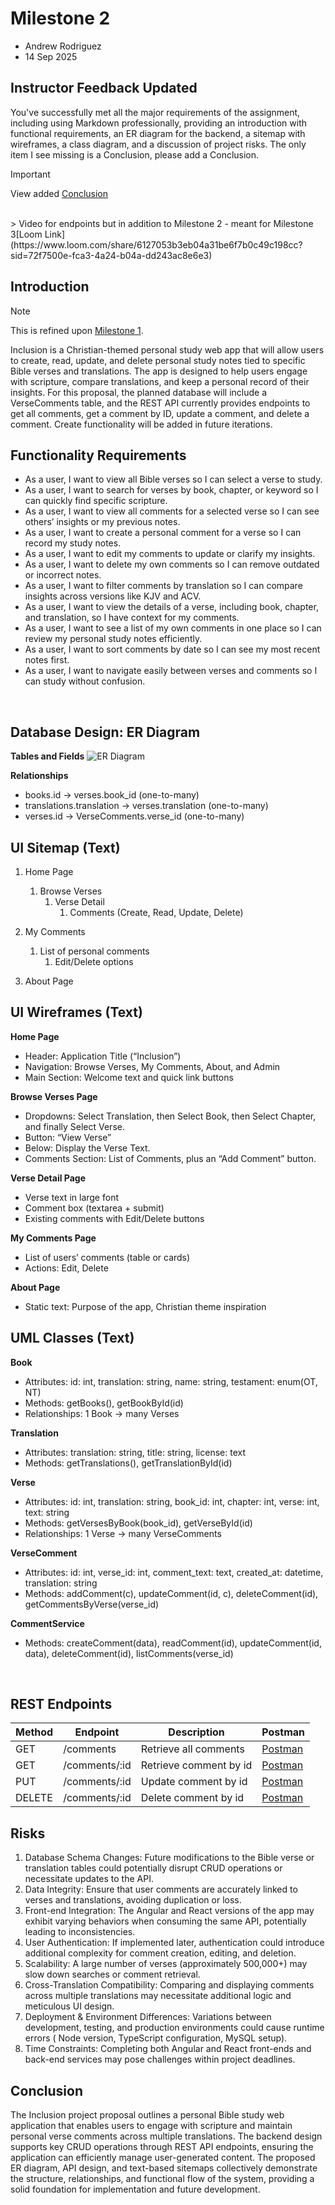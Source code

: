 # Milestone 2
- Andrew Rodriguez
- 14 Sep 2025

## Instructor Feedback Updated
You've successfully met all the major requirements of the assignment, including using Markdown professionally, providing an introduction with functional requirements, an ER diagram for the backend, a sitemap with wireframes, a class diagram, and a discussion of project risks. The only item I see missing is a Conclusion, please add a Conclusion.

> [!IMPORTANT]
> View added [Conclusion](#conclusion)
<br>
> Video for endpoints but in addition to Milestone 2 - meant for Milestone 3[Loom Link](https://www.loom.com/share/6127053b3eb04a31be6f7b0c49c198cc?sid=72f7500e-fca3-4a24-b04a-dd243ac8e6e3)

## Introduction
> [!NOTE]
> This is refined upon [Milestone 1](../../Milestones/Milestone%201/README.md). 

Inclusion is a Christian-themed personal study web app that will allow users to create, read, update, and delete personal study notes tied to specific Bible verses and translations. The app is designed to help users engage with scripture, compare translations, and keep a personal record of their insights. For this proposal, the planned database will include a VerseComments table, and the REST API currently provides endpoints to get all comments, get a comment by ID, update a comment, and delete a comment. Create functionality will be added in future iterations.

## Functionality Requirements

- As a user, I want to view all Bible verses so I can select a verse to study.
- As a user, I want to search for verses by book, chapter, or keyword so I can
quickly find specific scripture.
- As a user, I want to view all comments for a selected verse so I can see others’
insights or my previous notes.
- As a user, I want to create a personal comment for a verse so I can record my
study notes.
- As a user, I want to edit my comments to update or clarify my insights.
- As a user, I want to delete my own comments so I can remove outdated or
incorrect notes.
- As a user, I want to filter comments by translation so I can compare insights
across versions like KJV and ACV.
- As a user, I want to view the details of a verse, including book, chapter, and
translation, so I have context for my comments.
- As a user, I want to see a list of my own comments in one place so I can review
my personal study notes efficiently.
- As a user, I want to sort comments by date so I can see my most recent notes first.
- As a user, I want to navigate easily between verses and comments so I can study
without confusion.
<br>

## Database Design: ER Diagram

**Tables and Fields**
![ER Diagram](./images/ER.png)

**Relationships**
- books.id → verses.book_id (one-to-many)
- translations.translation → verses.translation (one-to-many)
- verses.id → VerseComments.verse_id (one-to-many)

## UI Sitemap (Text)

1. Home Page
    1. Browse Verses
        1. Verse Detail
            1. Comments (Create, Read, Update, Delete)
2. My Comments
    1. List of personal comments
        1. Edit/Delete options

3. About Page

## UI Wireframes (Text)

**Home Page**
- Header: Application Title (“Inclusion”)
- Navigation: Browse Verses, My Comments, About, and Admin
- Main Section: Welcome text and quick link buttons

**Browse Verses Page**
- Dropdowns: Select Translation, then Select Book, then Select Chapter, and finally Select
Verse.  
- Button: “View Verse”
- Below: Display the Verse Text.
- Comments Section: List of Comments, plus an “Add Comment” button.

**Verse Detail Page**
- Verse text in large font
- Comment box (textarea + submit)
- Existing comments with Edit/Delete buttons

**My Comments Page**
- List of users’ comments (table or cards)
- Actions: Edit, Delete

**About Page**
- Static text: Purpose of the app, Christian theme inspiration

## UML Classes (Text)
**Book**
- Attributes: id: int, translation: string, name: string, testament: enum(OT, NT)
- Methods: getBooks(), getBookById(id)
- Relationships: 1 Book → many Verses

**Translation**
- Attributes: translation: string, title: string, license: text
- Methods: getTranslations(), getTranslationById(id)

**Verse**
- Attributes: id: int, translation: string, book_id: int, chapter: int, verse: int, text: string
- Methods: getVersesByBook(book_id), getVerseById(id)
- Relationships: 1 Verse → many VerseComments

**VerseComment**
- Attributes: id: int, verse_id: int, comment_text: text, created_at: datetime, translation:
string
- Methods: addComment(c), updateComment(id, c), deleteComment(id),
getCommentsByVerse(verse_id)

**CommentService**
- Methods: createComment(data), readComment(id), updateComment(id, data),
deleteComment(id), listComments(verse_id)
<br>

## REST Endpoints
|Method|Endpoint|Description|Postman
|--|--|--|--|
|GET|/comments|Retrieve all comments|[Postman](./images/GET%20all.png)|
|GET|/comments/:id|Retrieve comment by id|[Postman](./images/GET%20id.png)|
|PUT|/comments/:id|Update comment by id|[Postman](./images/PUT.png)|
|DELETE|/comments/:id|Delete comment by id|[Postman](./images/DEL.png)|


## Risks
1. Database Schema Changes: Future modifications to the Bible verse or translation tables
could potentially disrupt CRUD operations or necessitate updates to the API.
2. Data Integrity: Ensure that user comments are accurately linked to verses and
translations, avoiding duplication or loss.
3. Front-end Integration: The Angular and React versions of the app may exhibit varying
behaviors when consuming the same API, potentially leading to inconsistencies.
4. User Authentication: If implemented later, authentication could introduce additional
complexity for comment creation, editing, and deletion.
5. Scalability: A large number of verses (approximately 500,000+) may slow down searches
or comment retrieval.
6. Cross-Translation Compatibility: Comparing and displaying comments across multiple
translations may necessitate additional logic and meticulous UI design.
7. Deployment & Environment Differences: Variations between development, testing, and
production environments could cause runtime errors ( Node version, TypeScript
configuration, MySQL setup).
8. Time Constraints: Completing both Angular and React front-ends and back-end services
may pose challenges within project deadlines.

## Conclusion

The Inclusion project proposal outlines a personal Bible study web application that enables users to engage with scripture and maintain personal verse comments across multiple translations. The backend design supports key CRUD operations through REST API endpoints, ensuring the application can efficiently manage user-generated content.
The proposed ER diagram, API design, and text-based sitemaps collectively demonstrate the structure, relationships, and functional flow of the system, providing a solid foundation for implementation and future development.